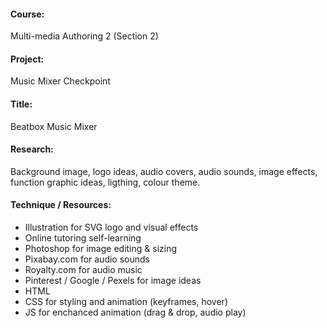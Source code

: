 #### Course:
Multi-media Authoring 2 (Section 2)

#### Project:
Music Mixer Checkpoint

#### Title:
Beatbox Music Mixer

#### Research:
Background image, logo ideas, audio covers, audio sounds, image effects, function graphic ideas, ligthing, colour theme.

#### Technique / Resources:
- Illustration for SVG logo and visual effects
- Online tutoring self-learning
- Photoshop for image editing & sizing
- Pixabay.com for audio sounds
- Royalty.com for audio music
- Pinterest / Google / Pexels for image ideas
- HTML
- CSS for styling and animation (keyframes, hover)
- JS for enchanced animation (drag & drop, audio play)